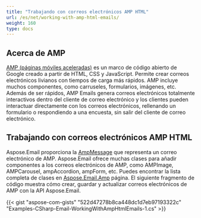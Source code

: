 ```yaml
---
title: "Trabajando con correos electrónicos AMP HTML"
url: /es/net/working-with-amp-html-emails/
weight: 160
type: docs
---
```


## **Acerca de AMP**

[AMP (páginas móviles aceleradas)](https://en.wikipedia.org/wiki/Accelerated_Mobile_Pages) es un marco de código abierto de Google creado a partir de HTML, CSS y JavaScript. Permite crear correos electrónicos livianos con tiempos de carga más rápidos. AMP incluye muchos componentes, como carruseles, formularios, imágenes, etc. Además de ser rápidos, AMP Emails genera correos electrónicos totalmente interactivos dentro del cliente de correo electrónico y los clientes pueden interactuar directamente con los correos electrónicos, rellenando un formulario o respondiendo a una encuesta, sin salir del cliente de correo electrónico.

## **Trabajando con correos electrónicos AMP HTML**

Aspose.Email proporciona la [AmpMessage](https://reference.aspose.com/email/net/aspose.email.amp/ampmessage/ampmessage/) que representa un correo electrónico de AMP. Aspose.Email ofrece muchas clases para añadir componentes a los correos electrónicos de AMP, como AMPImage, AMPCarousel, ampAccordion, ampForm, etc. Puedes encontrar la lista completa de clases en [Aspose.Email.Amp](https://reference.aspose.com/email/net/aspose.email.amp/) página.
El siguiente fragmento de código muestra cómo crear, guardar y actualizar correos electrónicos de AMP con la API Aspose.Email.

{{< gist "aspose-com-gists" "522d47278b8ca448dc1d7eb97193322c" "Examples-CSharp-Email-WorkingWithAmpHtmlEmails-1.cs" >}}

